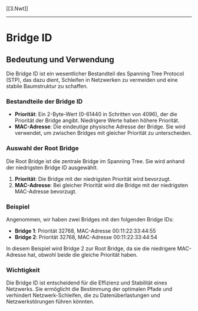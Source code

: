 [[3.Nwt]]
____
# Bridge ID

## Bedeutung und Verwendung

Die Bridge ID ist ein wesentlicher Bestandteil des Spanning Tree Protocol (STP), das dazu dient, Schleifen in Netzwerken zu vermeiden und eine stabile Baumstruktur zu schaffen.

### Bestandteile der Bridge ID

- **Priorität**: Ein 2-Byte-Wert (0-61440 in Schritten von 4096), der die Priorität der Bridge angibt. Niedrigere Werte haben höhere Priorität.
- **MAC-Adresse**: Die eindeutige physische Adresse der Bridge. Sie wird verwendet, um zwischen Bridges mit gleicher Priorität zu unterscheiden.

### Auswahl der Root Bridge

Die Root Bridge ist die zentrale Bridge im Spanning Tree. Sie wird anhand der niedrigsten Bridge ID ausgewählt.

1. **Priorität**: Die Bridge mit der niedrigsten Priorität wird bevorzugt.
2. **MAC-Adresse**: Bei gleicher Priorität wird die Bridge mit der niedrigsten MAC-Adresse bevorzugt.

### Beispiel

Angenommen, wir haben zwei Bridges mit den folgenden Bridge IDs:

- **Bridge 1**: Priorität 32768, MAC-Adresse 00:11:22:33:44:55
- **Bridge 2**: Priorität 32768, MAC-Adresse 00:11:22:33:44:54

In diesem Beispiel wird Bridge 2 zur Root Bridge, da sie die niedrigere MAC-Adresse hat, obwohl beide die gleiche Priorität haben.

### Wichtigkeit

Die Bridge ID ist entscheidend für die Effizienz und Stabilität eines Netzwerks. Sie ermöglicht die Bestimmung der optimalen Pfade und verhindert Netzwerk-Schleifen, die zu Datenüberlastungen und Netzwerkstörungen führen könnten.
